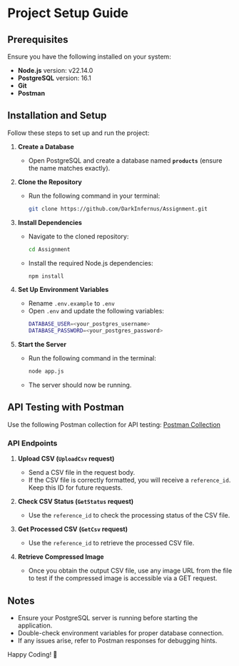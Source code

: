 # Project Setup Guide

## Prerequisites

Ensure you have the following installed on your system:

- **Node.js** version: v22.14.0
- **PostgreSQL** version: 16.1
- **Git**
- **Postman**

## Installation and Setup

Follow these steps to set up and run the project:

1. **Create a Database**

   - Open PostgreSQL and create a database named **`products`** (ensure the name matches exactly).

2. **Clone the Repository**

   - Run the following command in your terminal:
     ```sh
     git clone https://github.com/DarkInfernus/Assignment.git
     ```

3. **Install Dependencies**

   - Navigate to the cloned repository:
     ```sh
     cd Assignment
     ```
   - Install the required Node.js dependencies:
     ```sh
     npm install
     ```

4. **Set Up Environment Variables**

   - Rename `.env.example` to `.env`
   - Open `.env` and update the following variables:
     ```sh
     DATABASE_USER=<your_postgres_username>
     DATABASE_PASSWORD=<your_postgres_password>
     ```

5. **Start the Server**

   - Run the following command in the terminal:
     ```sh
     node app.js
     ```
   - The server should now be running.

## API Testing with Postman

Use the following Postman collection for API testing:
[Postman Collection](https://documenter.getpostman.com/view/23287311/2sAYdoE6uD)

### API Endpoints

1. **Upload CSV (`UploadCsv` request)**

   - Send a CSV file in the request body.
   - If the CSV file is correctly formatted, you will receive a `reference_id`. Keep this ID for future requests.

2. **Check CSV Status (`GetStatus` request)**

   - Use the `reference_id` to check the processing status of the CSV file.

3. **Get Processed CSV (`GetCsv` request)**

   - Use the `reference_id` to retrieve the processed CSV file.

4. **Retrieve Compressed Image**

   - Once you obtain the output CSV file, use any image URL from the file to test if the compressed image is accessible via a GET request.

## Notes

- Ensure your PostgreSQL server is running before starting the application.
- Double-check environment variables for proper database connection.
- If any issues arise, refer to Postman responses for debugging hints.

Happy Coding! 🚀
